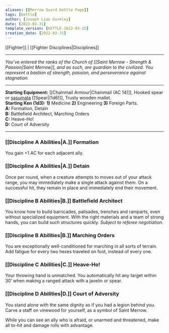 ```yaml
---
aliases: [[Merrow Guard Kettle Page]]
tags: [Kettle]
author: [Joseph Liao Gormley]
date: [2022-03-31]
template_version: [KETTLE-2022-03-25]
creation_date: [2022-03-31]
---
```

[[Fighter]] | [[Fighter Disciplines|Disciplines]]
___
*You’ve entered the ranks of the Church of [[Saint Merrow - Strength & Passion|Saint Merrow]], and as such, are guardian to the civilized. You represent a bastion of strength, passion, and perseverance against stagnation.*
<!-- Based on the Legionnaire by A Distant Chime. -->
___
**Starting Equipment:** [[Chainmail Armour|Chainmail (AC 14)]], Hooked spear or [sasumata](https://en.wikipedia.org/wiki/Sasumata) [[Spear|(1d6)]], Trusty wooden mallet.<br>**Starting Ken (1d3):** **1)** Medicine **2)** Engineering **3)** Foreign Parts.<br>
**A:** Formation, Detain<br>**B:** Battlefield Architect, Marching Orders<br>**C:** Heave-Ho!<br>**D:** Court of Adversity
___
### [[Discipline A Abilities|A.]] Formation
You gain +$1$ AC for each adjacent ally.

### [[Discipline A Abilities|A.]] Detain
Once per round, when a creature attempts to moves out of your attack range, you may immediately make a single attack against them. On a successful hit, they remain in place and immediately end their movement.

### [[Discipline B Abilities|B.]] Battlefield Architect
You know how to build barricades, palisades, trenches and ramparts, even without specialized equipment. With the right materials and a team of strong hands, you can build such structures quickly. *Subject to referee negotiation.*

### [[Discipline B Abilities|B.]] Marching Orders
You are exceptionally well-conditioned for marching in all sorts of terrain. Add fatigue for every two hexes traveled on foot, instead of every one.

### [[Discipline C Abilities|C.]] Heave-Ho!
Your throwing hand is unmatched. You automatically hit any target within 30’ when making a ranged attack with a javelin or spear.

### [[Discipline D Abilities|D.]] Court of Adversity
You stand alone with the same dignity as if you had a legion behind you. Carve a staff on vinewood for yourself, as a symbol of Saint Merrow.

While you can see an ally who is afraid, or unarmed and threatened, make all to-hit and damage rolls with advantage.

<!--Based on the .~~-->